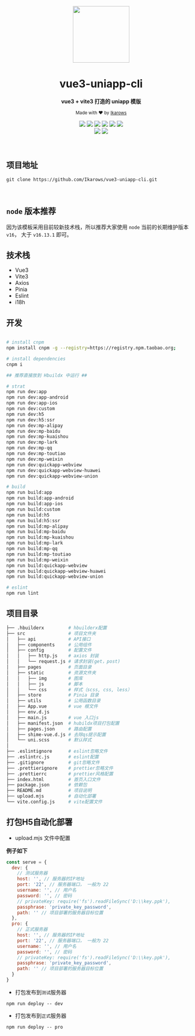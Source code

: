 <div align="center">
<p><img width="150" src="https://avatars0.githubusercontent.com/u/25151659?s=460&v=4"></p>

<h1>vue3-uniapp-cli</h1>

<p>
   <strong>vue3 + vite3 打造的 uniapp 模版</strong>
</p>

<p>
  <sub>Made with ❤︎ by
    <a href="https://github.com/Ikarows">Ikarows</a>
  </sub>
</p>

<img src="https://shields.io/badge/node-%3E%3D%2016.0.0-brightgreen">
<img src="https://img.shields.io/badge/vue-3.2.41-brightgreen">
<img src="https://img.shields.io/badge/vite-3.1.8-brightgreen">
<img src="https://img.shields.io/badge/typescript-4.8.3-brightgreen">
<img src="https://img.shields.io/badge/axios-1.1.3-brightgreen">
<img src="https://img.shields.io/badge/pinia-2.0.23-brightgreen">
<br />
<img src="https://img.shields.io/badge/eslint-8.27.0-brightgreen">
<img src="https://img.shields.io/badge/vue_i18n-9.1.9-brightgreen">
</div>

<br>
<br>

## 项目地址

```shell
git clone https://github.com/Ikarows/vue3-uniapp-cli.git
```

<br />

## `node` 版本推荐

因为该模板采用目前较新技术栈，所以推荐大家使用 `node` 当前的长期维护版本 `v16`， 大于 `v16.13.1` 即可。
<br />

## 技术栈

- Vue3
- Vite3
- Axios
- Pinia
- Eslint
- i18h

## 开发

```bash

# install cnpm
npm install cnpm -g --registry=https://registry.npm.taobao.org;

# install dependencies
cnpm i

## 推荐直接放到 Hbuildx 中运行 ##

# strat
npm run dev:app
npm run dev:app-android
npm run dev:app-ios
npm run dev:custom
npm run dev:h5
npm run dev:h5:ssr
npm run dev:mp-alipay
npm run dev:mp-baidu
npm run dev:mp-kuaishou
npm run dev:mp-lark
npm run dev:mp-qq
npm run dev:mp-toutiao
npm run dev:mp-weixin
npm run dev:quickapp-webview
npm run dev:quickapp-webview-huawei
npm run dev:quickapp-webview-union

# build
npm run build:app
npm run build:app-android
npm run build:app-ios
npm run build:custom
npm run build:h5
npm run build:h5:ssr
npm run build:mp-alipay
npm run build:mp-baidu
npm run build:mp-kuaishou
npm run build:mp-lark
npm run build:mp-qq
npm run build:mp-toutiao
npm run build:mp-weixin
npm run build:quickapp-webview
npm run build:quickapp-webview-huawei
npm run build:quickapp-webview-union

# eslint
npm run lint
```

## 项目目录

```bash
├── .hbuilderx         # hbuilderx配置
├── src                # 项目文件夹
│   ├── api            # API接口
│   ├── components     # 公用组件
│   ├── config         # 配置文件
│   │   ├── http.js    # axios 封装
│   │   └── request.js # 请求封装(get，post)
│   ├── pages          # 页面目录
│   ├── static         # 资源文件夹
│   │   ├── img        # 图库
│   │   ├── js         # 脚本
│   │   └── css        # 样式（scss, css, less）
│   ├── store          # Pinia 目录
│   ├── utils          # 公用函数目录
│   ├── App.vue        # vue 根文件
│   ├── env.d.js       
│   ├── main.js        # vue 入口js
│   ├── manifest.json  # hubildx项目打包配置
│   ├── pages.json     # 路由配置
│   ├── shime-vue.d.js # 去除qs提示配置
│   └── uni.scss       # 默认样式
│
├── .eslintignore      # eslint忽略文件
├── .eslintrc.js       # eslint配置
├── .gitignore         # git忽略文件
├── .prettierignore    # prettier忽略文件
├── .prettierrc        # prettier风格配置
├── index.html         # 首页入口文件
├── package.json       # 依赖包
├── README.md          # 项目说明
├── upload.mjs         # 自动化部署
└── vite.config.js     # vite配置文件
```

## 打包H5自动化部署

- upload.mjs 文件中配置

**例子如下**

```javascript
const serve = {
  dev: {
    // 测试服务器
    host: '', // 服务器的IP地址
    port: '22', // 服务器端口， 一般为 22
    username: '', // 用户名
    password: '', // 密码
    // privateKey: require('fs').readFileSync('D:\\key.ppk'),
    passphrase: 'private_key_password',
    path: '' // 项目部署的服务器目标位置
  },
  pro: {
    // 正式服务器
    host: '', // 服务器的IP地址
    port: '22', // 服务器端口， 一般为 22
    username: '', // 用户名
    password: '', // 密码
    // privateKey: require('fs').readFileSync('D:\\key.ppk'),
    passphrase: 'private_key_password',
    path: '' // 项目部署的服务器目标位置
  }
}
```

- 打包发布到`测试`服务器

```shell
npm run deploy -- dev
```

- 打包发布到`正式`服务器

```shell
npm run deploy -- pro
```
